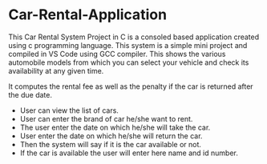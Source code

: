 # Car-Rental-Application
This Car Rental System Project in C is a consoled based application created using c programming language. This system is a simple mini project and compiled in VS Code using GCC compiler. This shows the various automobile models from which you can select your vehicle and check its availability at any given time.

It computes the rental fee as well as the penalty if the car is returned after the due date.

* User can view the list of cars.
* User can enter the brand of car he/she want to rent.
* The user enter the date on which he/she will take the car.
* User enter the date on which he/she will return the car.
* Then the system will say if it is the car available or not.
* If the car is available the user will enter here name and id number.
